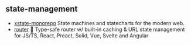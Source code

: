 ## state-management

- [xstate-monorepo](https://github.com/davidkpiano/xstate) State machines and statecharts for the modern web.
- [router](https://github.com/tanstack/router) 🤖 Type-safe router w/ built-in caching & URL state management for JS/TS, React, Preact, Solid, Vue, Svelte and Angular